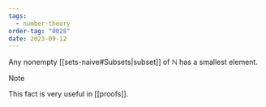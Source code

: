 ```yaml
---
tags:
  - number-theory
order-tag: "0028"
date: 2023-09-12
---
```

Any nonempty [[sets-naive#Subsets|subset]] of $\mathbb{N}$ has a smallest element.

>[!note]
>This fact is very useful in [[proofs]].

